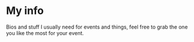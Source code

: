 # My info
Bios and stuff I usually need for events and things, feel free to grab the one you like the most for your event.



